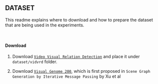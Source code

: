 ## DATASET

This readme explains where to download and how to prepare the dataset that 
are being used in the experiments.

<br>

#### Download

1. Download [`Video Visual Relation Detection`](https://xdshang.github.io/docs/imagenet-vidvrd.html) 
and place it under `dataset/vidvrd` folder.

2. Download [`Visual Genome 200`](https://github.com/danfeiX/scene-graph-TF-release/blob/master/data_tools/README.md),
 which is first proposed in `Scene Graph Generation by Iterative Message Passing` by Xu et al
  